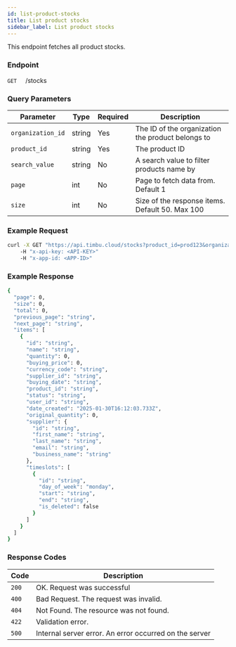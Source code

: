 ```yaml
---
id: list-product-stocks
title: List product stocks
sidebar_label: List product stocks
---
```


This endpoint fetches all product stocks.

### Endpoint

`GET` &nbsp; &nbsp; /stocks

### Query Parameters

| Parameter         | Type   | Required | Description                                       |
| ----------------- | ------ | -------- | ------------------------------------------------- |
| `organization_id` | string | Yes      | The ID of the organization the product belongs to |
| `product_id`      | string | Yes      | The product ID                                    |
| `search_value`    | string | No       | A search value to filter products name by         |
| `page`            | int    | No       | Page to fetch data from. Default 1                |
| `size`            | int    | No       | Size of the response items. Default 50. Max 100   |

### Example Request

```bash
curl -X GET "https://api.timbu.cloud/stocks?product_id=prod123&organization_id=799bbdca76254f5c83f1d0f35cfb7e30"
    -H "x-api-key: <API-KEY>"
    -H "x-app-id: <APP-ID>"
```

### Example Response

```bash
{
  "page": 0,
  "size": 0,
  "total": 0,
  "previous_page": "string",
  "next_page": "string",
  "items": [
    {
      "id": "string",
      "name": "string",
      "quantity": 0,
      "buying_price": 0,
      "currency_code": "string",
      "supplier_id": "string",
      "buying_date": "string",
      "product_id": "string",
      "status": "string",
      "user_id": "string",
      "date_created": "2025-01-30T16:12:03.733Z",
      "original_quantity": 0,
      "supplier": {
        "id": "string",
        "first_name": "string",
        "last_name": "string",
        "email": "string",
        "business_name": "string"
      },
      "timeslots": [
        {
          "id": "string",
          "day_of_week": "monday",
          "start": "string",
          "end": "string",
          "is_deleted": false
        }
      ]
    }
  ]
}
```

### Response Codes

| Code  | Description                                            |
| ----- | ------------------------------------------------------ |
| `200` | OK. Request was successful                             |
| `400` | Bad Request. The request was invalid.                  |
| `404` | Not Found. The resource was not found.                 |
| `422` | Validation error.                                      |
| `500` | Internal server error. An error occurred on the server |
